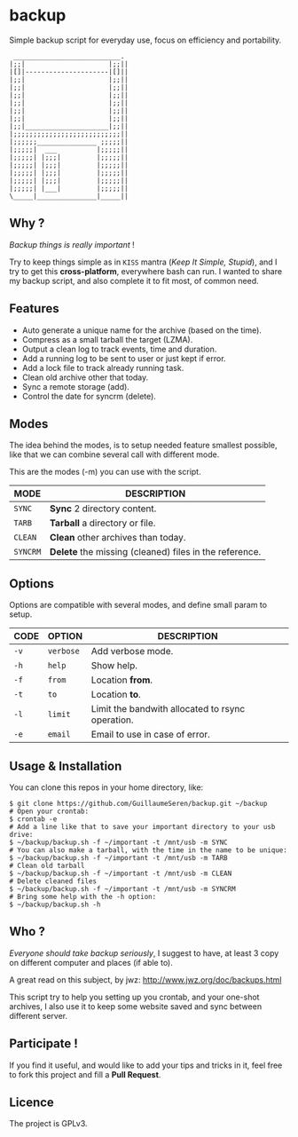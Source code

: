 backup
======
Simple backup script for everyday use, focus on efficiency and portability.
```
 ___________________________.
|;;|                     |;;||
|[]|---------------------|[]||
|;;|                     |;;||
|;;|                     |;;||
|;;|                     |;;||
|;;|                     |;;||
|;;|                     |;;||
|;;|                     |;;||
|;;|_____________________|;;||
|;;;;;;;;;;;;;;;;;;;;;;;;;;;||
|;;;;;;_______________ ;;;;;||
|;;;;;|  ___          |;;;;;||
|;;;;;| |;;;|         |;;;;;||
|;;;;;| |;;;|         |;;;;;||
|;;;;;| |;;;|         |;;;;;||
|;;;;;| |;;;|         |;;;;;||
|;;;;;| |___|         |;;;;;||
\_____|_______________|_____||
```

## Why ?
*Backup things is really important* !

Try to keep things simple as in `KISS` mantra (*Keep It Simple, Stupid*),
and I try to get this **cross-platform**, everywhere bash can run.
I wanted to share my backup script, and also complete it to fit most,
of common need.

## Features
* Auto generate a unique name for the archive (based on the time).
* Compress as a small tarball the target (LZMA).
* Output a clean log to track events, time and duration.
* Add a running log to be sent to user or just kept if error.
* Add a lock file to track already running task.
* Clean old archive other that today.
* Sync a remote storage (add).
* Control the date for syncrm (delete).

## Modes
The idea behind the modes, is to setup needed feature smallest possible,
like that we can combine several call with different mode.

This are the modes (-m) you can use with the script.

MODE     | DESCRIPTION
---------|------------
`SYNC`   | **Sync** 2 directory content.
`TARB`   | **Tarball** a directory or file.
`CLEAN`  | **Clean** other archives than today.
`SYNCRM` | **Delete** the missing (cleaned) files in the reference.

## Options
Options are compatible with several modes, and define small param to setup.

CODE | OPTION    | DESCRIPTION
-----|-----------|------------
`-v` | `verbose` | Add verbose mode.
`-h` | `help`    | Show help.
`-f` | `from`    | Location **from**.
`-t` | `to`      | Location **to**.
`-l` | `limit`   | Limit the bandwith allocated to rsync operation.
`-e` | `email`   | Email to use in case of error.


## Usage & Installation
You can clone this repos in your home directory, like:
```
$ git clone https://github.com/GuillaumeSeren/backup.git ~/backup
# Open your crontab:
$ crontab -e
# Add a line like that to save your important directory to your usb drive:
$ ~/backup/backup.sh -f ~/important -t /mnt/usb -m SYNC
# You can also make a tarball, with the time in the name to be unique:
$ ~/backup/backup.sh -f ~/important -t /mnt/usb -m TARB
# Clean old tarball
$ ~/backup/backup.sh -f ~/important -t /mnt/usb -m CLEAN
# Delete cleaned files
$ ~/backup/backup.sh -f ~/important -t /mnt/usb -m SYNCRM
# Bring some help with the -h option:
$ ~/backup/backup.sh -h
```

## Who ?
*Everyone should take backup _seriously_*,
I suggest to have, at least 3 copy on different computer and places (if able to).

A great read on this subject, by jwz: http://www.jwz.org/doc/backups.html

This script try to help you setting up you crontab, and your one-shot archives,
I also use it to keep some website saved and sync between different server.

## Participate !
If you find it useful, and would like to add your tips and tricks in it,
feel free to fork this project and fill a __Pull Request__.

## Licence
The project is GPLv3.
